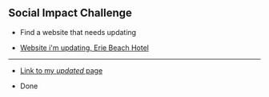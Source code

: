 ## Social Impact Challenge

- Find a website that needs updating

- [Website i'm updating, Erie Beach Hotel](https://www.eriebeachhotel.com/)

--------------------------------------------------

- [Link to my *updated* page](https://nbenin.github.io/social-impact-erieBeach/)

- Done
